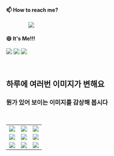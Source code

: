 #### 📫 How to reach me?
<a href="mailto:thquddnr123@gmail.com">
    <img 
        src="https://img.shields.io/badge/Gmail-d14836?style=flat-square&logo=Gmail&logoColor=white&link=mailto:thquddnr123@gmail.com"
        style="height : auto; margin-left : 60px; margin-right : 60px;"/>
</a>

#### 😄 It's Me!!!

<a href="https://cybecho.notion.site/SBU-s-Archives-854ccd3338c2456a867956f26143998a" target="_blank"><img src="https://img.shields.io/badge/Portfolio-303030?style=for-the-badge&logo=Notion&logoColor=white"/></a>
<a href="https://www.instagram.com/junk_warrior_vintage/" target="_blank"><img src="https://img.shields.io/badge/@junk_warrir_vintage-E4405F?style=for-the-badge&logo=Instagram&logoColor=white"/></a>
<a href="https://www.behance.net/thquddnr125654" target="_blank"><img src="https://img.shields.io/badge/Behance-1769FF?style=for-the-badge&logo=Behance&logoColor=white"/></a>

</br>

## 하루에 여러번 이미지가 변해요
### 뭔가 있어 보이는 이미지를 감상해 봅시다

<!--
마크업 바로보기 사이트
https://dillinger.io/ 
-->
 <br/> <table>
<tr>
<td><a href='http://www.lomando.com/smpeyekotoba.html'><img src='https://www.random-art.org/img/large/416278.jpg'></a></td>
<td><a href='http://www.lomando.com/smpdoor.html'><img src='https://www.random-art.org/img/large/416090.jpg'></a></td>
<td><a href='http://www.lomando.com/smpdoor.html'><img src='https://www.random-art.org/img/large/416143.jpg'></a></td>
</tr>
<tr>
<td><a href='http://www.lomando.com/smpeyekotoba.html'><img src='https://www.random-art.org/img/large/417156.jpg'></a></td>
<td><a href='http://www.lomando.com/nyanyanyanyahn.html'><img src='https://www.random-art.org/img/large/416696.jpg'></a></td>
<td><a href='http://www.lomando.com/smpdoor.html'><img src='https://www.random-art.org/img/large/415971.jpg'></a></td>
</tr>
<tr>
<td><a href='http://www.lomando.com/smpeyekotoba.html'><img src='https://www.random-art.org/img/large/415887.jpg'></a></td>
<td><a href='http://www.lomando.com/smpeyekotoba.html'><img src='https://www.random-art.org/img/large/416668.jpg'></a></td>
<td><a href='http://www.lomando.com/smpeyekotoba.html'><img src='https://www.random-art.org/img/large/416758.jpg'></a></td>
</tr>
</table>
